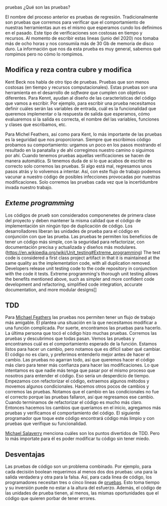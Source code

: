pruebas
¿Qué son las pruebas?

El nombre del proceso anterior es pruebas de regresión. Tradicionalmente son pruebas que corremos
para verificar que el comportamiento de nuestras herramientas aun es el mismo que esperamos cundo
los definimos en el pasado. Este tipo de verificaciones son costosas en tiempo y recursos. Al 
momento de escribir estas lineas (junio del 2020) nos tomaba más de ocho horas y nos consumiía más
de 30 Gb de memoria de disco duro. La información que nos da esta prueba es muy general, sabemos 
qué rompimos pero no cómo lo rompimos.

## Modifica y reza contra cubre y modifica
Kent Beck nos habla de otro tipo de pruebas. Pruebas que son menos costosas (en tiempo y recursos 
computacionales). Estas pruebas son una herramienta en el desarrollo de _software_ que cumplen con
objetivos diferentes. Para Kennt, ayudan al diseño de las características del código que vamos a 
escribir. Por ejemplo, para escribir una prueba necesitamos definir cuáles serán las variables de 
entrada, cuál es la funcionalidad que queremos implementar o la respuesta de salida que esperamos,
cómo evaluaremos si la salida es correcta, el nombre del las variables, funciones y clases que 
escribamos, etc.

Para Michel Feathers, así como para Kent, lo más importante de las pruebas es la seguridad que nos 
proporcionan. Siempre que escribimos código probamos su comportamiento: urgamos un poco en los
pasos mostrando el resultado en la panatalla y de ahí corregimos nuestro camino o siguimos por ahí.
Cuando tenemos pruebas aquellas verificaciones se hacen de manera automática. Si tenemos duda de si
lo que acabos de escribir es correcto solo corremos las pruebas. Si algo está mal, regresamos unos 
pasos atrás y lo volvemos a intentar. Así, con este flujo de trabajo podemos vacunar a nuestro 
código de posibles infecciones provocadas por nuestras modificaciones. Solo corremos las pruebas 
cada vez que la incertidumbre invada nuestro trabajo.

## _Exteme programming_
Los códigos de prueb son considerados componenetes de primera clase del proyecto y deben mantener
la misma calidad que el código de implementación sin ningún tipo de duplicación de código. Los 
desarrolladores liberan las unidades de prueba para el código en conjunción con que las prueba. Las
pruebas te permiten los beneficios de tener un código más simple, con la seguridad para 
refactorizar, con documentación precisa y actualizada y diseños más modulares.(https://en.wikipedia.org/wiki/Unit_testing#Extreme_programming)
The test code is considered a first class project artifact in that it is maintained at the same quality as the implementation code, with all duplication removed. Developers release unit testing code to the code repository in conjunction with the code it tests. Extreme programming's thorough unit testing allows the benefits mentioned above, such as simpler and more confident code development and refactoring, simplified code integration, accurate documentation, and more modular designs[]

## TDD

Para 
[Michael Feathers](https://learning.oreilly.com/library/view/working-effectively-with/0131177052/ch02.html) 
las pruebas nos permiten tener un flujo de trabajo más amigable. Él plantea una situación en la que
necesitamos modificar a una función complicada. Por suerte, encontramos las pruebas 
para hacerlo. La última persona que tocó el código hizo muchas pruebas. Corremos las pruebas y 
descubrimos que todas pasan. Vemos las pruebas y encontramos cuál es el comportamiento esperado de
la función. Estamos listos para hacer un cambio, pero notamos que es difícil saber qué cambiar. El
código no es claro, y preferimos entenderlo mejor antes de hacer el cambio. Las pruebas no agarran 
todo, así que queremos hacer el código más claro para tener más confianza para hacer las 
modificaciones. Lo que intentamos es que nadie más tenga que pasar por el mismo proceso que nosotros
para entender el código. Eso sería un desperdicio de tiempo. Empezamos con refactorizar el código, 
extraemos algunos métodos y movemos algunos condicionales. Hacemos otros pocos de cambios y 
corremos las pruebas. Notamos que el cambio en las condicionales no fue el correcto porque las 
pruebas fallaron, así que regresamos ese cambio. Cuando terminamos de refactorizar el código es
mucho más claro. Entonces hacemos los cambios que queríamos en el inicio, agregamos más pruebas y
verificamos el comportamiento del código. El siguiente programador que toque este código encontrará
código más limpio y con pruebas que verifique su funcionalidad. 



[Michael Salaverry](https://dev.to/barakplasma/how-i-learned-to-stop-worrying-and-love-tdd-916) menciona cuáles son los puntos divertidos de TDD. Pero lo más importate para él 
es poder modificar tu código sin tener miedo. 

## Desventajas
Las pruebas de código son un problema combinado. Por ejemplo, para cada decisión boolean requerimos
al menos dos dos pruebas: una para la salida verdadera y otra para la falsa. Así, para cada linea de 
código, los programadores necesitan tres o cinco lineas de 
[pruebas](https://en.wikipedia.org/wiki/Unit_testing#Limitations_and_disadvantages). Esto toma 
tiempo y su inversión puede no estar a la altura del esfuerzo. Además, el código de las unidades de 
prueba tienen, al menos, las mismas oportunidades que el código que quieren porbar de tener errores.
